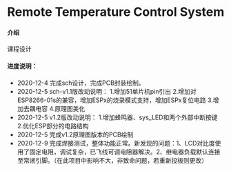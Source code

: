 # Remote Temperature Control System

#### 介绍
课程设计



#### 进度说明：

- 2020-12-4 完成sch设计，完成PCB封装绘制。
- 2020-12-5 sch-v1.1版改动说明：
  1.增加51单片机pin引出
  2.增加对ESP8266-01s的兼容，增加ESPx的烧录模式支持，增加ESPx复位电路
  3.增加去耦电容
  4.原理图美化
- 2020-12-5 v1.2版改动说明：
  1.增加蜂鸣器、sys_LED和两个外部中断按键
  2.优化ESP部分的电路结构
- 2020-12-5 完成v1.2原理图版本的PCB绘制
- 2020-12-9 完成焊接测试，整体功能正常。新发现的问题：1、LCD对比度使用了固定电阻，调试复杂，已飞线可调电阻器解决。2、继电器负载默认连接至常闭引脚。（在此项目中影响不大，非致命问题，若重新投板则更改）